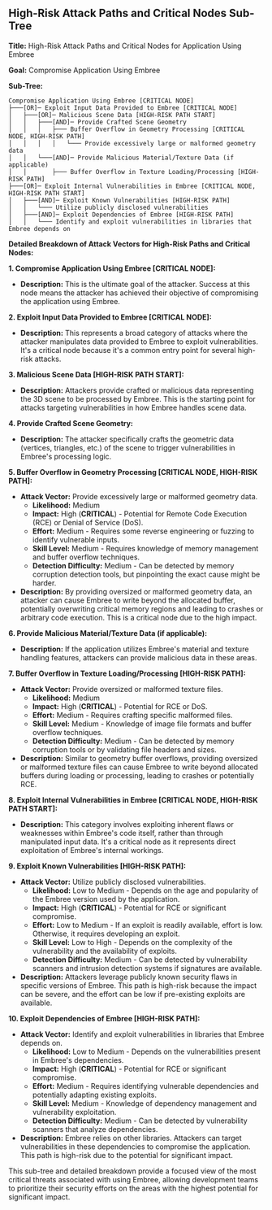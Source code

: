 ## High-Risk Attack Paths and Critical Nodes Sub-Tree

**Title:** High-Risk Attack Paths and Critical Nodes for Application Using Embree

**Goal:** Compromise Application Using Embree

**Sub-Tree:**

```
Compromise Application Using Embree [CRITICAL NODE]
├───[OR]─ Exploit Input Data Provided to Embree [CRITICAL NODE]
│   ├───[OR]─ Malicious Scene Data [HIGH-RISK PATH START]
│   │   ├───[AND]─ Provide Crafted Scene Geometry
│   │   │   ├─── Buffer Overflow in Geometry Processing [CRITICAL NODE, HIGH-RISK PATH]
│   │   │   │   └─── Provide excessively large or malformed geometry data
│   │   └───[AND]─ Provide Malicious Material/Texture Data (if applicable)
│   │       ├─── Buffer Overflow in Texture Loading/Processing [HIGH-RISK PATH]
├───[OR]─ Exploit Internal Vulnerabilities in Embree [CRITICAL NODE, HIGH-RISK PATH START]
│   ├───[AND]─ Exploit Known Vulnerabilities [HIGH-RISK PATH]
│   │   └─── Utilize publicly disclosed vulnerabilities
│   ├───[AND]─ Exploit Dependencies of Embree [HIGH-RISK PATH]
│   │   └─── Identify and exploit vulnerabilities in libraries that Embree depends on
```

**Detailed Breakdown of Attack Vectors for High-Risk Paths and Critical Nodes:**

**1. Compromise Application Using Embree [CRITICAL NODE]:**

* **Description:** This is the ultimate goal of the attacker. Success at this node means the attacker has achieved their objective of compromising the application using Embree.

**2. Exploit Input Data Provided to Embree [CRITICAL NODE]:**

* **Description:** This represents a broad category of attacks where the attacker manipulates data provided to Embree to exploit vulnerabilities. It's a critical node because it's a common entry point for several high-risk attacks.

**3. Malicious Scene Data [HIGH-RISK PATH START]:**

* **Description:** Attackers provide crafted or malicious data representing the 3D scene to be processed by Embree. This is the starting point for attacks targeting vulnerabilities in how Embree handles scene data.

**4. Provide Crafted Scene Geometry:**

* **Description:** The attacker specifically crafts the geometric data (vertices, triangles, etc.) of the scene to trigger vulnerabilities in Embree's processing logic.

**5. Buffer Overflow in Geometry Processing [CRITICAL NODE, HIGH-RISK PATH]:**

* **Attack Vector:** Provide excessively large or malformed geometry data.
    * **Likelihood:** Medium
    * **Impact:** High (**CRITICAL**) - Potential for Remote Code Execution (RCE) or Denial of Service (DoS).
    * **Effort:** Medium - Requires some reverse engineering or fuzzing to identify vulnerable inputs.
    * **Skill Level:** Medium - Requires knowledge of memory management and buffer overflow techniques.
    * **Detection Difficulty:** Medium - Can be detected by memory corruption detection tools, but pinpointing the exact cause might be harder.
* **Description:** By providing oversized or malformed geometry data, an attacker can cause Embree to write beyond the allocated buffer, potentially overwriting critical memory regions and leading to crashes or arbitrary code execution. This is a critical node due to the high impact.

**6. Provide Malicious Material/Texture Data (if applicable):**

* **Description:** If the application utilizes Embree's material and texture handling features, attackers can provide malicious data in these areas.

**7. Buffer Overflow in Texture Loading/Processing [HIGH-RISK PATH]:**

* **Attack Vector:** Provide oversized or malformed texture files.
    * **Likelihood:** Medium
    * **Impact:** High (**CRITICAL**) - Potential for RCE or DoS.
    * **Effort:** Medium - Requires crafting specific malformed files.
    * **Skill Level:** Medium - Knowledge of image file formats and buffer overflow techniques.
    * **Detection Difficulty:** Medium - Can be detected by memory corruption tools or by validating file headers and sizes.
* **Description:** Similar to geometry buffer overflows, providing oversized or malformed texture files can cause Embree to write beyond allocated buffers during loading or processing, leading to crashes or potentially RCE.

**8. Exploit Internal Vulnerabilities in Embree [CRITICAL NODE, HIGH-RISK PATH START]:**

* **Description:** This category involves exploiting inherent flaws or weaknesses within Embree's code itself, rather than through manipulated input data. It's a critical node as it represents direct exploitation of Embree's internal workings.

**9. Exploit Known Vulnerabilities [HIGH-RISK PATH]:**

* **Attack Vector:** Utilize publicly disclosed vulnerabilities.
    * **Likelihood:** Low to Medium - Depends on the age and popularity of the Embree version used by the application.
    * **Impact:** High (**CRITICAL**) - Potential for RCE or significant compromise.
    * **Effort:** Low to Medium - If an exploit is readily available, effort is low. Otherwise, it requires developing an exploit.
    * **Skill Level:** Low to High - Depends on the complexity of the vulnerability and the availability of exploits.
    * **Detection Difficulty:** Medium - Can be detected by vulnerability scanners and intrusion detection systems if signatures are available.
* **Description:** Attackers leverage publicly known security flaws in specific versions of Embree. This path is high-risk because the impact can be severe, and the effort can be low if pre-existing exploits are available.

**10. Exploit Dependencies of Embree [HIGH-RISK PATH]:**

* **Attack Vector:** Identify and exploit vulnerabilities in libraries that Embree depends on.
    * **Likelihood:** Low to Medium - Depends on the vulnerabilities present in Embree's dependencies.
    * **Impact:** High (**CRITICAL**) - Potential for RCE or significant compromise.
    * **Effort:** Medium - Requires identifying vulnerable dependencies and potentially adapting existing exploits.
    * **Skill Level:** Medium - Knowledge of dependency management and vulnerability exploitation.
    * **Detection Difficulty:** Medium - Can be detected by vulnerability scanners that analyze dependencies.
* **Description:** Embree relies on other libraries. Attackers can target vulnerabilities in these dependencies to compromise the application. This path is high-risk due to the potential for significant impact.

This sub-tree and detailed breakdown provide a focused view of the most critical threats associated with using Embree, allowing development teams to prioritize their security efforts on the areas with the highest potential for significant impact.